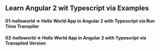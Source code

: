 ## Learn Angular 2 wit Typescript via Examples

#### 01-helloworld => Hello World App in Angular 2 with Typescript via Run Time Transpiler

#### 02-helloworld => Hello World App in Angular 2 with Typescript via Transpiled Version
